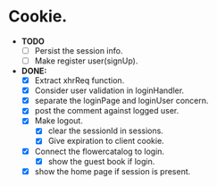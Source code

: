 # Cookie.

- **TODO**
  - [ ] Persist the session info.
  - [ ] Make register user(signUp).

- **DONE:**
  - [x] Extract xhrReq function.
  - [x] Consider user validation in loginHandler.
  - [x] separate the loginPage and loginUser concern.
  - [x] post the comment against logged user.
  - [x] Make logout.
    - [x] clear the sessionId in sessions.
    - [x] Give expiration to client cookie.
  - [x] Connect the flowercatalog to login.
    - [x] show the guest book if login.
  - [x] show the home page if session is present.
